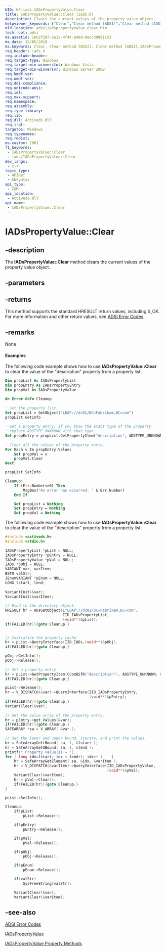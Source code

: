 ```yaml
---
UID: NF:iads.IADsPropertyValue.Clear
title: IADsPropertyValue::Clear (iads.h)
description: Clears the current values of the property value object.
helpviewer_keywords: ["Clear","Clear method [ADSI]","Clear method [ADSI]","IADsPropertyValue interface","IADsPropertyValue interface [ADSI]","Clear method","IADsPropertyValue.Clear","IADsPropertyValue::Clear","_ds_iadspropertyvalue_clear","adsi.iadspropertyvalue__clear","adsi.iadspropertyvalue_clear","iads/IADsPropertyValue::Clear"]
old-location: adsi\iadspropertyvalue_clear.htm
tech.root: adsi
ms.assetid: 1662f507-6e1c-4f44-a40d-0eccd8091c51
ms.date: 12/05/2018
ms.keywords: Clear, Clear method [ADSI], Clear method [ADSI],IADsPropertyValue interface, IADsPropertyValue interface [ADSI],Clear method, IADsPropertyValue.Clear, IADsPropertyValue::Clear, _ds_iadspropertyvalue_clear, adsi.iadspropertyvalue__clear, adsi.iadspropertyvalue_clear, iads/IADsPropertyValue::Clear
req.header: iads.h
req.include-header: 
req.target-type: Windows
req.target-min-winverclnt: Windows Vista
req.target-min-winversvr: Windows Server 2008
req.kmdf-ver: 
req.umdf-ver: 
req.ddi-compliance: 
req.unicode-ansi: 
req.idl: 
req.max-support: 
req.namespace: 
req.assembly: 
req.type-library: 
req.lib: 
req.dll: Activeds.dll
req.irql: 
targetos: Windows
req.typenames: 
req.redist: 
ms.custom: 19H1
f1_keywords:
 - IADsPropertyValue::Clear
 - iads/IADsPropertyValue::Clear
dev_langs:
 - c++
topic_type:
 - APIRef
 - kbSyntax
api_type:
 - COM
api_location:
 - Activeds.dll
api_name:
 - IADsPropertyValue::Clear
---
```


# IADsPropertyValue::Clear


## -description

The <b>IADsPropertyValue::Clear</b> method clears the current values of the property value object.

## -parameters

## -returns

This method supports the standard HRESULT return values, including S_OK. For more information and other return values, see  <a href="/windows/desktop/ADSI/adsi-error-codes">ADSI Error Codes</a>.

## -remarks

None


#### Examples

The following code example shows how to use <b>IADsPropertyValue::Clear</b> to clear the value of the "description" property from a property list.


```vb
Dim propList As IADsPropertyList
Dim propEntry As IADsPropertyEntry
Dim propVal As IADsPropertyValue

On Error GoTo Cleanup
 
' Get the property list.
Set propList = GetObject("LDAP://dc01/DC=Fabrikam,DC=com")
propList.GetInfo
 
' Get a property entry. If you know the exact type of the property,
' replace ADSTYPE_UNKNOWN with that type.
Set propEntry = propList.GetPropertyItem("description", ADSTYPE_UNKNOWN)
 
' Clear all the values of the property entry.
For Each v In propEntry.Values
    Set propVal = v
    propVal.Clear
Next

propList.SetInfo

Cleanup:
    If (Err.Number<>0) Then
        MsgBox("An error has occurred. " & Err.Number)
    End If

    Set propList = Nothing
    Set propEntry = Nothing
    Set propVal = Nothing
```


The following code example shows how to use <b>IADsPropertyValue::Clear</b> to clear the value of the "description" property from a property list.


```cpp
#include <activeds.h>
#include <stdio.h>
 
IADsPropertyList *pList = NULL;
IADsPropertyEntry *pEntry = NULL;
IADsPropertyValue *pVal = NULL;
IADs *pObj = NULL;
VARIANT var, varItem;
BSTR valStr;
IEnumVARIANT *pEnum = NULL;
LONG lstart, lend;
 
VariantInit(&var);
VariantInit(&varItem);
 
// Bind to the directory object.
HRESULT hr = ADsGetObject(L"LDAP://dc01/DC=Fabrikam,DC=com",
                          IID_IADsPropertyList,
                          (void**)&pList);
if(FAILED(hr)){goto Cleanup;}

 
// Initialize the property cache.
hr = pList->QueryInterface(IID_IADs,(void**)&pObj);
if(FAILED(hr)){goto Cleanup;}

pObj->GetInfo();
pObj->Release();
 
// Get a property entry.
hr = pList->GetPropertyItem(CComBSTR("description"), ADSTYPE_UNKNOWN, &var);
if(FAILED(hr)){goto Cleanup;}

pList->Release();
hr = V_DISPATCH(&var)->QueryInterface(IID_IADsPropertyEntry,
                                      (void**)&pEntry);
if(FAILED(hr)){goto Cleanup;}
VariantClear(&var);
 
// Get the value array of the property entry.
hr = pEntry->get_Values(&var);
if(FAILED(hr)){goto Cleanup;}
SAFEARRAY *sa = V_ARRAY( &var );
 
// Get the lower and upper bound, iterate, and print the values.
hr = SafeArrayGetLBound( sa, 1, &lstart );
hr = SafeArrayGetUBound( sa, 1, &lend );
printf(" Property value(s) = ");
for ( long idx=lstart; idx < lend+1; idx++ )    {
    hr = SafeArrayGetElement( sa, &idx, &varItem );
    hr = V_DISPATCH(&varItem)->QueryInterface(IID_IADsPropertyValue,
                                              (void**)&pVal);
    VariantClear(&varItem);
    hr = pVal->Clear();
    if(FAILED(hr)){goto Cleanup;}
}

pList->SetInfo();

Cleanup:
    if(pList)
        pList->Release();

    if(pEntry)
        pEntry->Release();

    if(pVal)
        pVal->Release();

    if(pObj)
        pObj->Release();

    if(pEnum)
        pEnum->Release();

    if(valStr)
        SysFreeString(valStr);

    VariantClear(&var);
    VariantClear(&varItem);

```

## -see-also

<a href="/windows/desktop/ADSI/adsi-error-codes">ADSI Error Codes</a>



<a href="/windows/desktop/api/iads/nn-iads-iadspropertyvalue">IADsPropertyValue</a>



<a href="/windows/desktop/ADSI/iadspropertyvalue-property-methods">IADsPropertyValue Property Methods</a>

